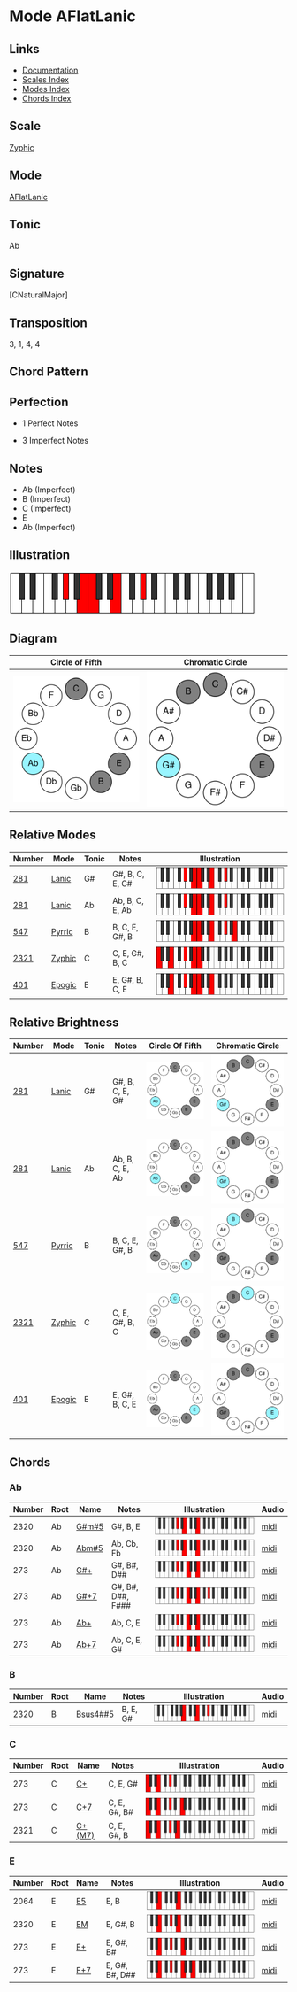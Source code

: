 # Mode AFlatLanic

## Links

- [Documentation](README.md)
- [Scales Index](Scales.md)
- [Modes Index](Modes.md)
- [Chords Index](Chords.md)

## Scale

[Zyphic](ScaleZyphic.md)

## Mode

[AFlatLanic](ModeAFlatLanic.md)

## Tonic

Ab

## Signature

[CNaturalMajor]

## Transposition

3, 1, 4, 4

## Chord Pattern



## Perfection

 - 1 Perfect Notes

 - 3 Imperfect Notes

## Notes

- Ab (Imperfect)
- B (Imperfect)
- C (Imperfect)
- E
- Ab (Imperfect)

## Illustration

![AFlatLanic](ModeAFlatLanic.png)

## Diagram

| Circle of Fifth | Chromatic Circle |
|-----------------|------------------|
| ![AFlatLanic](CircleOfFifthModeAFlatLanic.svg) | ![AFlatLanic](ChromaticCircleModeAFlatLanic.svg) |
## Relative Modes

| Number | Mode | Tonic | Notes | Illustration |
|--------|------|-------|-------|--------------|
| [281](https://ianring.com/musictheory/scales/281) | [Lanic](ModeLanic.md) | G# | G#, B, C, E, G# | ![GSharpLanic](ModeGSharpLanic.png) |
| [281](https://ianring.com/musictheory/scales/281) | [Lanic](ModeLanic.md) | Ab | Ab, B, C, E, Ab | ![AFlatLanic](ModeAFlatLanic.png) |
| [547](https://ianring.com/musictheory/scales/547) | [Pyrric](ModePyrric.md) | B | B, C, E, G#, B | ![BNaturalPyrric](ModeBNaturalPyrric.png) |
| [2321](https://ianring.com/musictheory/scales/2321) | [Zyphic](ModeZyphic.md) | C | C, E, G#, B, C | ![CNaturalZyphic](ModeCNaturalZyphic.png) |
| [401](https://ianring.com/musictheory/scales/401) | [Epogic](ModeEpogic.md) | E | E, G#, B, C, E | ![ENaturalEpogic](ModeENaturalEpogic.png) |
## Relative Brightness

| Number | Mode | Tonic | Notes | Circle Of Fifth | Chromatic Circle |
|--------|------|-------|-------|-----------------|------------------|
| [281](https://ianring.com/musictheory/scales/281) | [Lanic](ModeLanic.md) | G# | G#, B, C, E, G# | ![GSharpLanic](CircleOfFifthModeGSharpLanic.svg) | ![GSharpLanic](ChromaticCircleModeGSharpLanic.svg) |
| [281](https://ianring.com/musictheory/scales/281) | [Lanic](ModeLanic.md) | Ab | Ab, B, C, E, Ab | ![AFlatLanic](CircleOfFifthModeAFlatLanic.svg) | ![AFlatLanic](ChromaticCircleModeAFlatLanic.svg) |
| [547](https://ianring.com/musictheory/scales/547) | [Pyrric](ModePyrric.md) | B | B, C, E, G#, B | ![BNaturalPyrric](CircleOfFifthModeBNaturalPyrric.svg) | ![BNaturalPyrric](ChromaticCircleModeBNaturalPyrric.svg) |
| [2321](https://ianring.com/musictheory/scales/2321) | [Zyphic](ModeZyphic.md) | C | C, E, G#, B, C | ![CNaturalZyphic](CircleOfFifthModeCNaturalZyphic.svg) | ![CNaturalZyphic](ChromaticCircleModeCNaturalZyphic.svg) |
| [401](https://ianring.com/musictheory/scales/401) | [Epogic](ModeEpogic.md) | E | E, G#, B, C, E | ![ENaturalEpogic](CircleOfFifthModeENaturalEpogic.svg) | ![ENaturalEpogic](ChromaticCircleModeENaturalEpogic.svg) |

## Chords

### Ab

| Number | Root | Name | Notes | Illustration | Audio |
|--------|------|------|-------|--------------|-------|
| 2320 | Ab | [G#m#5](ChordGSharpMinorSharpFifth.md) | G#, B, E | ![G#m#5](ChordGSharpMinorSharpFifthRootPosition.png) | [midi](ChordGSharpMinorSharpFifthRootPosition.mid) |
| 2320 | Ab | [Abm#5](ChordAFlatMinorSharpFifth.md) | Ab, Cb, Fb | ![Abm#5](ChordAFlatMinorSharpFifthRootPosition.png) | [midi](ChordAFlatMinorSharpFifthRootPosition.mid) |
| 273 | Ab | [G#+](ChordGSharpAugmented.md) | G#, B#, D## | ![G#+](ChordGSharpAugmentedRootPosition.png) | [midi](ChordGSharpAugmentedRootPosition.mid) |
| 273 | Ab | [G#+7](ChordGSharpAugmentedAugmentedSeventh.md) | G#, B#, D##, F### | ![G#+7](ChordGSharpAugmentedAugmentedSeventhRootPosition.png) | [midi](ChordGSharpAugmentedAugmentedSeventhRootPosition.mid) |
| 273 | Ab | [Ab+](ChordAFlatAugmented.md) | Ab, C, E | ![Ab+](ChordAFlatAugmentedRootPosition.png) | [midi](ChordAFlatAugmentedRootPosition.mid) |
| 273 | Ab | [Ab+7](ChordAFlatAugmentedAugmentedSeventh.md) | Ab, C, E, G# | ![Ab+7](ChordAFlatAugmentedAugmentedSeventhRootPosition.png) | [midi](ChordAFlatAugmentedAugmentedSeventhRootPosition.mid) |

### B

| Number | Root | Name | Notes | Illustration | Audio |
|--------|------|------|-------|--------------|-------|
| 2320 | B | [Bsus4##5](ChordBNaturalSuspendedFourthDoubleSharpFifth.md) | B, E, G# | ![Bsus4##5](ChordBNaturalSuspendedFourthDoubleSharpFifthRootPosition.png) | [midi](ChordBNaturalSuspendedFourthDoubleSharpFifthRootPosition.mid) |

### C

| Number | Root | Name | Notes | Illustration | Audio |
|--------|------|------|-------|--------------|-------|
| 273 | C | [C+](ChordCNaturalAugmented.md) | C, E, G# | ![C+](ChordCNaturalAugmentedRootPosition.png) | [midi](ChordCNaturalAugmentedRootPosition.mid) |
| 273 | C | [C+7](ChordCNaturalAugmentedAugmentedSeventh.md) | C, E, G#, B# | ![C+7](ChordCNaturalAugmentedAugmentedSeventhRootPosition.png) | [midi](ChordCNaturalAugmentedAugmentedSeventhRootPosition.mid) |
| 2321 | C | [C+(M7)](ChordCNaturalAugmentedMajorSeventh.md) | C, E, G#, B | ![C+(M7)](ChordCNaturalAugmentedMajorSeventhRootPosition.png) | [midi](ChordCNaturalAugmentedMajorSeventhRootPosition.mid) |

### E

| Number | Root | Name | Notes | Illustration | Audio |
|--------|------|------|-------|--------------|-------|
| 2064 | E | [E5](ChordENaturalPowerChord.md) | E, B | ![E5](ChordENaturalPowerChordRootPosition.png) | [midi](ChordENaturalPowerChordRootPosition.mid) |
| 2320 | E | [EM](ChordENaturalMajor.md) | E, G#, B | ![EM](ChordENaturalMajorRootPosition.png) | [midi](ChordENaturalMajorRootPosition.mid) |
| 273 | E | [E+](ChordENaturalAugmented.md) | E, G#, B# | ![E+](ChordENaturalAugmentedRootPosition.png) | [midi](ChordENaturalAugmentedRootPosition.mid) |
| 273 | E | [E+7](ChordENaturalAugmentedAugmentedSeventh.md) | E, G#, B#, D## | ![E+7](ChordENaturalAugmentedAugmentedSeventhRootPosition.png) | [midi](ChordENaturalAugmentedAugmentedSeventhRootPosition.mid) |

